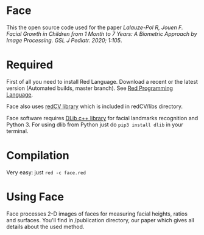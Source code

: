 # Face

This the open source code used for the paper *Lalauze-Pol R, Jouen F. Facial Growth in Children from 1 Month to 7 Years: A Biometric Approach by Image Processing. GSL J Pediatr. 2020; 1:105*.


# Required
First of all you need to install Red Language. Download a recent or the latest version (Automated builds, master branch). See
[Red Programming Language](http://www.red-lang.org).

Face also uses [redCV library](https://github.com/ldci/redCV) which is included in redCV/libs directory.

Face software requires [DLib c++ library](http://dlib.net) for facial landmarks recognition and  Python 3. For using dlib from Python just do `pip3 install dlib` in your terminal.

# Compilation
Very easy: just `red -c face.red`


# Using Face
Face processes 2-D images of faces for measuring facial heights, ratios and surfaces. You'll find in /publication  directory, our paper which gives all details about the used method.



